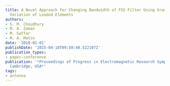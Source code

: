 ```yaml
---
title: A Novel Approach for Changing Bandwidth of FSS Filter Using Gradual Circumferential
  Variation of Loaded Elements
authors:
- S. M. Choudhury
- M. A. Zaman
- M. Gaffar
- M. A. Matin
date: '2010-01-01'
publishDate: '2025-04-18T09:50:40.522107Z'
publication_types:
- paper-conference
publication: '*Proceedings of Progress in Electromagnetic Research Symposium PIERS,
  Cambridge, USA*'
tags:
- antenna
---
```

